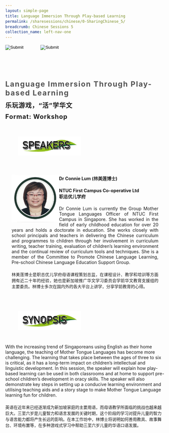 ```yaml
---
layout: simple-page
title: Language Immersion Through Play-based Learning
permalink: /sharesessions/chinese/0-SharingChinese_5/
breadcrumb: Chinese Sessions 5
collection_name: left-nav-one
---
```




<input type="image" name="btnBack" id="btnBack" onclick="goBack()" src="/images/btnBack.png" style="height:70px;">
<input type="image" name="btnRegister" id="btnRegister" src="/images/btnClosed.png"
    style="height:70px;padding-left: 50px;" />

<link href="/misc/bootstrap.min.css" rel="stylesheet" />
<link href="/misc/Site.css" rel="stylesheet" />
<style>
    .divSPMain {
        padding: 20px;
        padding-top: 20px;
        text-align: justify;
        border-radius: 20px;
    }
    .divSPInfo {
        padding-top: 1px;
    }
</style>

<div id="PanelSess">
    <div class="col-md-12" style="padding-top: 40px;">
        <b>
            <span id="lblTitle_EL" style="font-weight: bold; font-size: 23px; letter-spacing: 2px; color: #525252">
                Language Immersion Through Play-based Learning</span></b>
    </div>
    <div class="col-md-12" style="padding-top: 10px;">
        <span id="lblTitle_OL" style="font-weight: bold; font-size: 20px; letter-spacing: 1px;">
        乐玩游戏，“活”学华文</span>
    </div>
    <div class="col-md-12" style="padding-top: 10px;">
        <span id="tblFormat" style="font-weight: bold; font-size: 20px; letter-spacing: 1px;"><b>Format:</b>
            Workshop</span>
    </div>
    <div class="row divSPMain">
        <h2 style="text-decoration: underline; padding-left: 20px;">
            <img src="/images/sessions/HDerSpeakers.png" style="height: 60px;width:199px;" /></h2>
        <div class="col-md-2">
        </div>
    </div>
<div class="row divSPMain">
                            <div class="col-md-2">
                                <img id="RptSpeaker_Img_0" src="/images/sessions/C161.png" style="float: left; width: 150px;" />
                            </div>
                            <div class="divSPInfo col-md-10">
                                <div class="col-md-12" style="font-weight: bold;">
                                    <span id="RptSpeaker_lblName_0">Dr Connie Lum (林美莲博士)</span>
                                </div>
                                <div class="col-md-12" style="padding-top: 20px; font-weight: bold;">
                                    <span id="RptSpeaker_lblOrg_EL_0">NTUC First Campus Co-operative Ltd</span>
                                </div>
                                <div class="col-md-12" style="font-weight: bold;">
                                    <span id="RptSpeaker_lblOrg_OL_0">职总优儿学府</span>
                                </div>
                                <div class="col-md-12" style="padding-top: 20px;">
                                    <span id="RptSpeaker_Label1_0">Dr Connie Lum is currently the Group Mother Tongue Languages Officer of NTUC First Campus in Singapore. She has worked in the field of early childhood education for over 20 years and holds a doctorate in education. She works closely with school principals and teachers in delivering the Chinese curriculum and programmes to children through her involvement in curriculum writing, teacher training, evaluation of children’s learning environment and the continual review of curriculum tools and techniques. She is a member of the Committee to Promote Chinese Language Learning, Pre-school Chinese Language Education Support Group.</span>
                                </div>
                                <div class="col-md-12" style="padding-top: 20px; font-size: 13px;">
                                    <span id="RptSpeaker_Label2_0">林美莲博士是职总优儿学府母语课程策划总监，在课程设计、教学和培训等方面拥有近二十年的经验，她也是新加坡推广华文学习委员会学前华文教育支援组的主要委员。林博士多次在国内外的各大平台上讲学，分享学前教育的心得。</span>
                                </div>
                            </div>
                        </div>
    <div class="row divSPMain">
        <h2 style="text-decoration: underline; padding-left: 20px;">
            <img src="/images/sessions/HderSynopsis.png" style="height: 60px;width:199px;" /></h2>
        <div class="col-md-2">
        </div>
    </div>
    <div class="col-md-2">
    </div>
    <div class="divSPInfo col-md-10">
                        <div class="col-md-12">
                            <span id="lblSynosis_EL">With the increasing trend of Singaporeans using English as their home language, the teaching of Mother Tongue Languages has become more challenging.  The learning that takes place between the ages of three to six is critical, as it has a long-term impact on children’s intellectual and linguistic development.  In this session, the speaker will explain how play-based learning can be used in both classrooms and at home to support pre-school children’s development in oracy skills.  The speaker will also demonstrate key steps in setting up a conducive learning environment and utilising teaching aids and a story stage to make Mother Tongue Language learning fun for children. </span>
                        </div>
                        <div class="col-md-12" style="padding-top: 20px; font-size: 13px;">
                            <span id="lblSynosis_OL">英语在近年来已经逐渐成为新加坡家庭的主要用语，而母语教学所面临的挑战也越来越巨大。三至六岁是儿童智力和语言发展的关键时期，这个阶段的学习对提升儿童的智力与语言能力都将产生长远的影响。在本工作坊中，林博士将说明如何善用教具、故事舞台、环境布置等，在多种游戏式学习中帮助三至六岁儿童的华语口语发展。</span>
                        </div>
                    </div>

</div>
